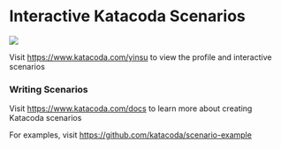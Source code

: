 # Interactive Katacoda Scenarios

[![](http://shields.katacoda.com/katacoda/yinsu/count.svg)](https://www.katacoda.com/yinsu "Get your profile on Katacoda.com")

Visit https://www.katacoda.com/yinsu to view the profile and interactive scenarios

### Writing Scenarios
Visit https://www.katacoda.com/docs to learn more about creating Katacoda scenarios

For examples, visit https://github.com/katacoda/scenario-example
